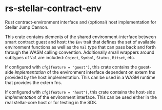 # rs-stellar-contract-env

Rust contract-environment interface and (optional) host implementation for Stellar Jump Cannon.

This crate contains elements of the shared environment-interface between smart contract guest and host: the `Env` trait that defines the set of available environment functions as well as the `Val` type that can pass back and forth through the WASM calling convention. Additionally small wrappers around subtypes of `Val` are included: `Object`, `Symbol`, `Status`, `Bitset`, etc.

If configured with `cfg(feature = "guest")`, this crate contains the guest-side _implementation_ of the environment interface dependent on extern fns provided by the host implementation. This can be used in a WASM runtime that provides the extern fns.

If configured with `cfg(feature = "host")`, this crate contains the host-side _implementation_ of the environment interface. This can be used either in the real stellar-core host or for testing in the SDK.
